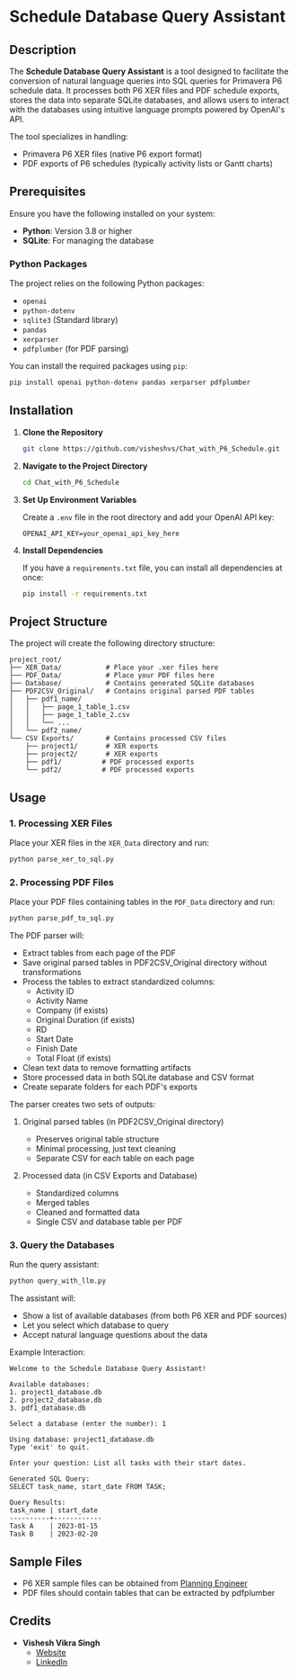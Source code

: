# Schedule Database Query Assistant

## Description

The **Schedule Database Query Assistant** is a tool designed to facilitate the conversion of natural language queries into SQL queries for Primavera P6 schedule data. It processes both P6 XER files and PDF schedule exports, stores the data into separate SQLite databases, and allows users to interact with the databases using intuitive language prompts powered by OpenAI's API.

The tool specializes in handling:
- Primavera P6 XER files (native P6 export format)
- PDF exports of P6 schedules (typically activity lists or Gantt charts)

## Prerequisites

Ensure you have the following installed on your system:

- **Python**: Version 3.8 or higher
- **SQLite**: For managing the database

### Python Packages

The project relies on the following Python packages:

- `openai`
- `python-dotenv`
- `sqlite3` (Standard library)
- `pandas`
- `xerparser`
- `pdfplumber` (for PDF parsing)

You can install the required packages using `pip`:

```bash
pip install openai python-dotenv pandas xerparser pdfplumber
```

## Installation

1. **Clone the Repository**

   ```bash
   git clone https://github.com/visheshvs/Chat_with_P6_Schedule.git
   ```

2. **Navigate to the Project Directory**

   ```bash
   cd Chat_with_P6_Schedule
   ```

3. **Set Up Environment Variables**

   Create a `.env` file in the root directory and add your OpenAI API key:

   ```env
   OPENAI_API_KEY=your_openai_api_key_here
   ```

4. **Install Dependencies**

   If you have a `requirements.txt` file, you can install all dependencies at once:

   ```bash
   pip install -r requirements.txt
   ```

## Project Structure

The project will create the following directory structure:

```
project_root/
├── XER_Data/           # Place your .xer files here
├── PDF_Data/           # Place your PDF files here
├── Database/           # Contains generated SQLite databases
├── PDF2CSV_Original/   # Contains original parsed PDF tables
│   ├── pdf1_name/
│   │   ├── page_1_table_1.csv
│   │   ├── page_1_table_2.csv
│   │   └── ...
│   └── pdf2_name/
└── CSV Exports/        # Contains processed CSV files
    ├── project1/       # XER exports
    ├── project2/       # XER exports
    ├── pdf1/          # PDF processed exports
    └── pdf2/          # PDF processed exports
```

## Usage

### 1. Processing XER Files

Place your XER files in the `XER_Data` directory and run:

```bash
python parse_xer_to_sql.py
```

### 2. Processing PDF Files

Place your PDF files containing tables in the `PDF_Data` directory and run:

```bash
python parse_pdf_to_sql.py
```

The PDF parser will:
- Extract tables from each page of the PDF
- Save original parsed tables in PDF2CSV_Original directory without transformations
- Process the tables to extract standardized columns:
  - Activity ID
  - Activity Name
  - Company (if exists)
  - Original Duration (if exists)
  - RD
  - Start Date
  - Finish Date
  - Total Float (if exists)
- Clean text data to remove formatting artifacts
- Store processed data in both SQLite database and CSV format
- Create separate folders for each PDF's exports

The parser creates two sets of outputs:
1. Original parsed tables (in PDF2CSV_Original directory)
   - Preserves original table structure
   - Minimal processing, just text cleaning
   - Separate CSV for each table on each page

2. Processed data (in CSV Exports and Database)
   - Standardized columns
   - Merged tables
   - Cleaned and formatted data
   - Single CSV and database table per PDF

### 3. Query the Databases

Run the query assistant:

```bash
python query_with_llm.py
```

The assistant will:
- Show a list of available databases (from both P6 XER and PDF sources)
- Let you select which database to query
- Accept natural language questions about the data

Example Interaction:
```
Welcome to the Schedule Database Query Assistant!

Available databases:
1. project1_database.db
2. project2_database.db
3. pdf1_database.db

Select a database (enter the number): 1

Using database: project1_database.db
Type 'exit' to quit.

Enter your question: List all tasks with their start dates.

Generated SQL Query:
SELECT task_name, start_date FROM TASK;

Query Results:
task_name | start_date
----------+------------
Task A    | 2023-01-15
Task B    | 2023-02-20
```

## Sample Files

- P6 XER sample files can be obtained from [Planning Engineer](https://planningengineer.net/tag/xer-file/)
- PDF files should contain tables that can be extracted by pdfplumber

## Credits

- **Vishesh Vikra Singh**
  - [Website](https://visheshvsingh.notion.site/)
  - [LinkedIn](https://www.linkedin.com/in/visheshvikram/)
